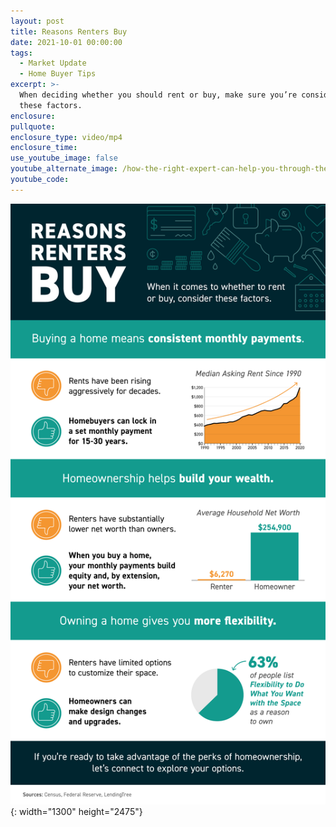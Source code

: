 ```yaml
---
layout: post
title: Reasons Renters Buy
date: 2021-10-01 00:00:00
tags:
  - Market Update
  - Home Buyer Tips
excerpt: >-
  When deciding whether you should rent or buy, make sure you’re considering
  these factors.
enclosure:
pullquote:
enclosure_type: video/mp4
enclosure_time:
use_youtube_image: false
youtube_alternate_image: /how-the-right-expert-can-help-you-through-the-overwhelming-market-19.png
youtube_code:
---
```

![](/20211001-mema-1.png){: width="1300" height="2475"}
